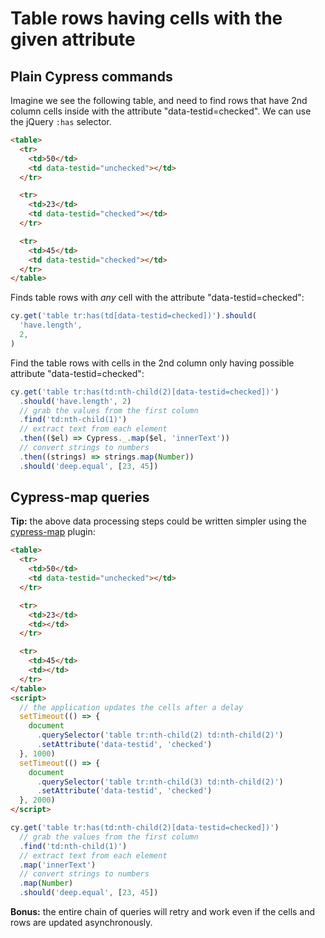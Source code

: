 # Table rows having cells with the given attribute

## Plain Cypress commands

<!-- fiddle Plain Cypress commands -->

Imagine we see the following table, and need to find rows that have 2nd column cells inside with the attribute "data-testid=checked". We can use the jQuery `:has` selector.

```html
<table>
  <tr>
    <td>50</td>
    <td data-testid="unchecked"></td>
  </tr>

  <tr>
    <td>23</td>
    <td data-testid="checked"></td>
  </tr>

  <tr>
    <td>45</td>
    <td data-testid="checked"></td>
  </tr>
</table>
```

Finds table rows with _any_ cell with the attribute "data-testid=checked":

```js
cy.get('table tr:has(td[data-testid=checked])').should(
  'have.length',
  2,
)
```

Find the table rows with cells in the 2nd column only having possible attribute "data-testid=checked":

```js
cy.get('table tr:has(td:nth-child(2)[data-testid=checked])')
  .should('have.length', 2)
  // grab the values from the first column
  .find('td:nth-child(1)')
  // extract text from each element
  .then(($el) => Cypress._.map($el, 'innerText'))
  // convert strings to numbers
  .then((strings) => strings.map(Number))
  .should('deep.equal', [23, 45])
```

<!-- fiddle-end -->

## Cypress-map queries

**Tip:** the above data processing steps could be written simpler using the [cypress-map](https://github.com/bahmutov/cypress-map) plugin:

<!-- fiddle Cypress-map queries -->

```html
<table>
  <tr>
    <td>50</td>
    <td data-testid="unchecked"></td>
  </tr>

  <tr>
    <td>23</td>
    <td></td>
  </tr>

  <tr>
    <td>45</td>
    <td></td>
  </tr>
</table>
<script>
  // the application updates the cells after a delay
  setTimeout(() => {
    document
      .querySelector('table tr:nth-child(2) td:nth-child(2)')
      .setAttribute('data-testid', 'checked')
  }, 1000)
  setTimeout(() => {
    document
      .querySelector('table tr:nth-child(3) td:nth-child(2)')
      .setAttribute('data-testid', 'checked')
  }, 2000)
</script>
```

```js
cy.get('table tr:has(td:nth-child(2)[data-testid=checked])')
  // grab the values from the first column
  .find('td:nth-child(1)')
  // extract text from each element
  .map('innerText')
  // convert strings to numbers
  .map(Number)
  .should('deep.equal', [23, 45])
```

**Bonus:** the entire chain of queries will retry and work even if the cells and rows are updated asynchronously.

<!-- fiddle-end -->
